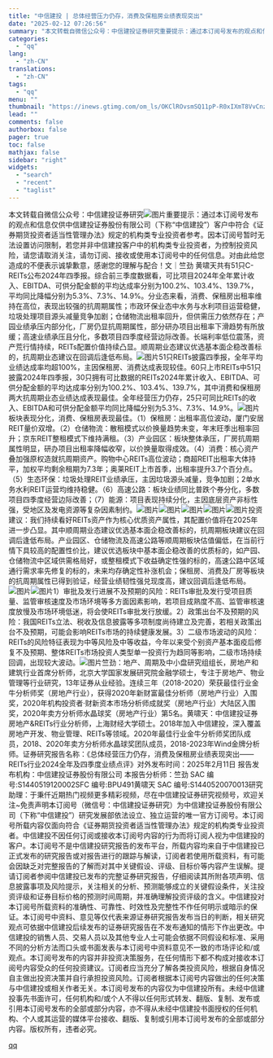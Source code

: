 ```yaml
---
title: "中信建投 | 总体经营压力仍存，消费及保租房业绩表现突出"
date: "2025-02-12 07:26:56"
summary: "本文转载自微信公众号：中信建投证券研究重要提示：通过本订阅号发布的观点和信息仅供中信建投证券股份有限..."
categories:
  - "qq"
lang:
  - "zh-CN"
translations:
  - "zh-CN"
tags:
  - "qq"
menu: ""
thumbnail: "https://inews.gtimg.com/om_ls/OKClROvsmSQ11pP-R0xIXmT8VvCnzGbyg5oy8ztUxh0acAA_640360/0"
lead: ""
comments: false
authorbox: false
pager: true
toc: false
mathjax: false
sidebar: "right"
widgets:
  - "search"
  - "recent"
  - "taglist"
---
```


本文转载自微信公众号：中信建投证券研究![图片](https://inews.gtimg.com/om_bt/ONnSjkV0VkgeIDyCB4mIE0tQu3zsMDbf608vwJpf8LGJEAA/641)重要提示：通过本订阅号发布的观点和信息仅供中信建投证券股份有限公司（下称“中信建投”）客户中符合《证券期货投资者适当性管理办法》规定的机构类专业投资者参考。因本订阅号暂时无法设置访问限制，若您并非中信建投客户中的机构类专业投资者，为控制投资风险，请您请取消关注，请勿订阅、接收或使用本订阅号中的任何信息。对由此给您造成的不便表示诚挚歉意，感谢您的理解与配合！文｜竺劲 黄啸天共有51只C-REITs公布2024年四季报。综合前三季度数据看，可比项目2024年全年累计收入、EBITDA、可供分配金额的平均达成率分别为100.2%、103.4%、139.7%，平均同比降幅分别为5.3%、7.3%、14.9%。分业态来看，消费、保租房出租率维持在高位，表现出较强的抗周期属性；市政环保业态中水务与水利项目运营稳健，垃圾处理项目源头减量竞争加剧；仓储物流出租率回升，但供需压力依然存在；产园业绩承压内部分化，厂房仍显抗周期属性，部分研办项目出租率下滑趋势有所放缓；高速业绩承压且分化，多数项目四季度经营边际改善。长端利率低位震荡，资产荒行情持续，REITs配置价值持续凸显。顺周期业态建议优选基本面企稳改善标的，抗周期业态建议在回调后逢低布局。![图片](https://inews.gtimg.com/om_bt/OWpUorXM509MTIsgNezUTfQTHFowmYszgTF1p8S2pbslkAA/641)51只REITs披露四季报，全年平均业绩达成率均超100%，主因保租房、消费达成表现较佳。60只上市REITs中51只披露2024年四季报，30只拥有可比数据的REITs2024年累计收入、EBITDA、可供分配金额的平均达成率分别为100.2%、103.4%、139.7%，其中消费和保租房两大抗周期业态业绩达成表现最佳。全年经营压力仍存，25只可同比REITs的收入、EBITDA和可供分配金额平均同比降幅分别为5.3%、7.3%、14.9%。![图片](https://inews.gtimg.com/om_bt/OFQU0apUm_ajdci1SNtjRauarDOt2nZPN5gl-8reacTgAAA/641)板块表现分化，消费、保租房表现最佳。（1）保租房：出租率高位波动，厦门安居REIT量价双增。（2）仓储物流：散租模式以价换量趋势未变，年末旺季出租率回升；京东REIT整租模式下维持满租。（3）产业园区：板块整体承压，厂房抗周期属性明显，研办项目出租率降幅收窄，以价换量取得成效。（4）消费：核心资产叠加强原权造就抗周期资产。购物中心REITs高位波动；商超REIT出租率大体持平，加权平均剩余租期为7.3年；奥莱REIT上市首季，出租率提升3.7个百分点。（5）生态环保：垃圾处理REIT业绩承压，主因垃圾源头减量，竞争加剧；2单水务水利REIT运营均维持稳健。（6）高速公路：板块业绩同比普跌个券分化，多数项目四季度经营边际改善；（7）能源：项目表现持续分化，主因底层资产非标性强，受地区及发电资源等复杂因素制约。![图片](https://inews.gtimg.com/om_bt/O4Tu14brInRKJHtTPn9ahZhgPd5ci70CAlzI25DaHN4GsAA/641)![图片](https://inews.gtimg.com/om_bt/OAsDo-jc4Vs11zO4SvCysvAfTC7Br5VTlf4fFNK19mQTsAA/641)![图片](https://inews.gtimg.com/om_bt/OllGkOzD6581Q7glG7-28jIZmV4470VQVWeFine--Lp_UAA/641)![图片](https://inews.gtimg.com/om_bt/OLzbzZzQ7GtSZ6ZmYbBaW52_y7AZIlIf-hw4TEyAgiP8AAA/641)![图片](https://inews.gtimg.com/om_bt/OpDAjYU-DhSzKfkn3bSiNE6_DMmMAhshVQHZPuns4qYfMAA/641)投资建议：我们持续看好REITs资产作为核心优质资产属性，其配置价值将在2025年进一步凸显。其中顺周期业态建议优选基本面企稳改善标的，抗周期板块建议在回调后逢低布局。产业园区、仓储物流及高速公路等顺周期板块估值偏低，在当前行情下具较高的配置性价比，建议优选板块中基本面企稳改善的优质标的，如产园、仓储物流中区域供需格局好，或整租模式下收益确定性强的标的，高速公路中区域通行需求率先修复的标的，未来均存确定性补涨机会；保租房、消费及厂房等板块的抗周期属性已得到验证，经营业绩韧性强兑现度高，建议回调后逢低布局。![图片](https://inews.gtimg.com/om_bt/O8CWjVXpM0dDeoxEOcAVNDlD0p2hb7ZtmYM-PZng4RVWMAA/641)![图片](https://inews.gtimg.com/om_bt/O7bMC_2d5qGwPCLi3rhGK8pPo3-aNT3-Lh3UBxqViPHkAAA/641)1）审批及发行进展不及预期的风险：REITs审批及发行受项目质量、监管审核速度及市场环境等多方面因素影响，若项目成熟度不高、监管审核速度放慢及市场环境低迷，将会使REITs审批发行放缓。2）政策出台不及预期的风险：我国REITs立法、税收及信息披露等多项制度尚待建立及完善，若相关政策出台不及预期，可能会影响REITs市场的持续健康发展。3）二级市场波动的风险：REITs的风险特征表现为中等风险及中等收益，今年以来受个别资产基本面疫后修复不及预期、整体REITs市场投资人类型单一投资行为趋同等影响，二级市场持续回调，出现较大波动。![图片](https://inews.gtimg.com/om_bt/ODi_XUGAc36pEO9FXfLzH5CT0Y2KDg1mygClej6z5h-YwAA/641)竺劲：地产、周期及中小盘研究组组长，房地产和建筑行业首席分析师，北京大学国家发展研究院金融学硕士，专注于房地产、物业管理等行业研究，13年证券从业经验。连续三年（2018-2020）荣获最佳行业金牛分析师奖（房地产行业），获得2020年新财富最佳分析师（房地产行业）入围奖，2020年机构投资者·财新资本市场分析师成就奖（房地产行业）大陆区入围奖，2020年卖方分析师水晶球奖（房地产行业）第5名。黄啸天：中信建投证券房地产&REITs行业分析师，上海财经大学硕士。2018年加入中信建投，深入覆盖房地产开发、物业管理、REITs等领域。2020年最佳行业金牛分析师奖团队成员，2018、2020年卖方分析师水晶球奖团队成员，2018-2023年Wind金牌分析师。证券研究报告名称：《总体经营压力仍存，消费及保租房业绩表现突出——REITs行业2024全年及四季度业绩点评》对外发布时间：2025年2月11日 报告发布机构：中信建投证券股份有限公司 本报告分析师：竺劲 SAC 编号:S1440519120002SFC 编号:BPU491黄啸天 SAC 编号:S1440520070013研究助理：于秉仟近期热门视频更多精彩视频，尽在中信建投证券研究视频号，欢迎关注~免责声明本订阅号（微信号：中信建投证券研究）为中信建投证券股份有限公司（下称“中信建投”）研究发展部依法设立、独立运营的唯一官方订阅号。本订阅号所载内容仅面向符合《证券期货投资者适当性管理办法》规定的机构类专业投资者。中信建投不因任何订阅或接收本订阅号内容的行为而将订阅人视为中信建投的客户。本订阅号不是中信建投研究报告的发布平台，所载内容均来自于中信建投已正式发布的研究报告或对报告进行的跟踪与解读，订阅者若使用所载资料，有可能会因缺乏对完整报告的了解而对其中关键假设、评级、目标价等内容产生误解。提请订阅者参阅中信建投已发布的完整证券研究报告，仔细阅读其所附各项声明、信息披露事项及风险提示，关注相关的分析、预测能够成立的关键假设条件，关注投资评级和证券目标价格的预测时间周期，并准确理解投资评级的含义。中信建投对本订阅号所载资料的准确性、可靠性、时效性及完整性不作任何明示或暗示的保证。本订阅号中资料、意见等仅代表来源证券研究报告发布当日的判断，相关研究观点可依据中信建投后续发布的证券研究报告在不发布通知的情形下作出更改。中信建投的销售人员、交易人员以及其他专业人士可能会依据不同假设和标准、采用不同的分析方法而口头或书面发表与本订阅号中资料意见不一致的市场评论和/或观点。本订阅号发布的内容并非投资决策服务，在任何情形下都不构成对接收本订阅号内容受众的任何投资建议。订阅者应当充分了解各类投资风险，根据自身情况自主做出投资决策并自行承担投资风险。订阅者根据本订阅号内容做出的任何决策与中信建投或相关作者无关。本订阅号发布的内容仅为中信建投所有。未经中信建投事先书面许可，任何机构和/或个人不得以任何形式转发、翻版、复制、发布或引用本订阅号发布的全部或部分内容，亦不得从未经中信建投书面授权的任何机构、个人或其运营的媒体平台接收、翻版、复制或引用本订阅号发布的全部或部分内容。版权所有，违者必究。

[qq](https://new.qq.com/rain/a/20250212A01D8E00)
